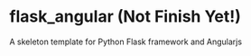 flask_angular (Not Finish Yet!)
=============

A skeleton template for Python Flask framework and Angularjs